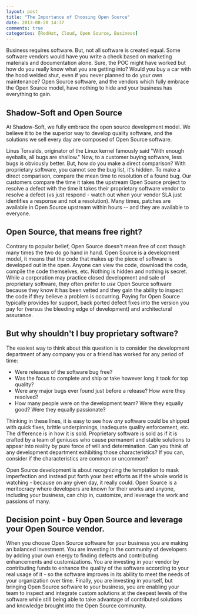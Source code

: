 ```yaml
---
layout: post
title: "The Importance of Choosing Open Source"
date: 2013-08-20 14:37
comments: true
categories: [RedHat, Cloud, Open Source, Business]
---
```


Business requires software.  But, not all software is created equal.  Some software vendors would have you write a check based on marketing materials and documentation alone.  Sure, the POC might have worked but how do you really know what you are getting into?  Would you buy a car with the hood welded shut, even if you never planned to do your own maintenance?  Open Source software, and the vendors which fully embrace the Open Source model, have nothing to hide and your business has everything to gain.


Shadow-Soft and Open Source
---------------------------
At Shadow-Soft, we fully embrace the open source development model.  We believe it to be the superior way to develop quality software, and the solutions we sell every day are composed of Open Source software.  

Linus Torvalds, originator of the Linux kernel famously said "With enough eyeballs, all bugs are shallow."  Now, to a customer buying software, less bugs is obviously better.  But, how do you make a direct comparison?  With proprietary software, you cannot see the bug list, it's hidden.  To make a direct comparison, compare the mean time to resolution of a found bug.  Our customers compare the time it takes the upstream Open Source project to resolve a defect with the time it takes their proprietary software vendor to resolve a defect (vs just respond - watch out when your vendor SLA just identifies a response and not a resolution).  Many times, patches are available in Open Source upstream within hours -- and they are available to everyone.


Open Source, that means free right?
-----------------------------------
Contrary to popular belief, Open Source doesn't mean free of cost though many times the two do go hand in hand.  Open Source is a development model, it means that the code that makes up the piece of software is developed out in the open.  Anyone can view the code, download the code, compile the code themselves, etc.  Nothing is hidden and nothing is secret.  While a corporation may practice closed development and sale of proprietary software, they often prefer to _use_ Open Source software because they know it has been vetted and they gain the ability to inspect the code if they believe a problem is occurring.  Paying for Open Source typically provides for support, back ported defect fixes into the version you pay for (versus the bleeding edge of development) and architectural assurance.


But why shouldn't I buy proprietary software?
--------------------------------------------
The easiest way to think about this question is to consider the development department of any company you or a friend has worked for any period of time:

* Were releases of the software bug free?
* Was the focus to complete and ship or take however long it took for top quality?
* Were any major bugs ever found just before a release?  How were they resolved?
* How many people were on the development team?  Were they equally good?  Were they equally passionate?

Thinking in these lines, it is easy to see how _any_ software could be shipped with quick fixes, brittle underpinnings, inadequate quality enforcement, etc.  The difference is in how it is sold.  Proprietary software is sold as if it is crafted by a team of geniuses who cause permanent and stable solutions to appear into reality by pure force of will and determination.  Can you think of any development department exhibiting those characteristics?  If you can, consider if the characteristics are common or uncommon?

Open Source development is about recognizing the temptation to mask imperfection and instead put forth your best efforts as if the whole world is watching - because on any given day, it really could.  Open Source is a meritocracy where developers are known for their works and anyone, including your business, can chip in, customize, and leverage the work and passions of many.


Decision point - buy Open Source and leverage your Open Source vendor.
-----------------------------------------------------------------------
When you choose Open Source software for your business you are making an balanced investment.  You are investing in the community of developers by adding your own energy to finding defects and contributing enhancements and customizations.  You are investing in your vendor by contributing funds to enhance the quality of the software according to your real usage of it - so the software improves in its ability to meet the needs of your organization over time.  Finally, you are investing in yourself, but bringing Open Source software to your business, you are enabling your team to inspect and integrate custom solutions at the deepest levels of the software while still being able to take advantage of contributed solutions and knowledge brought into the Open Source community.
